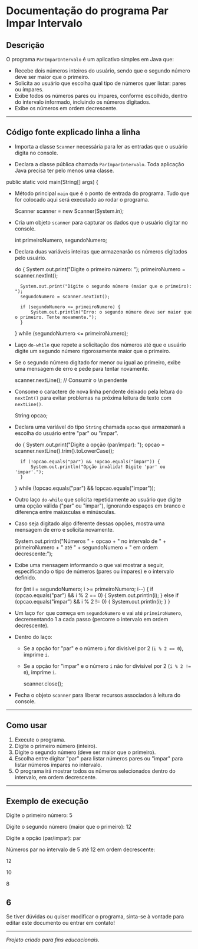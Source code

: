 # Documentação do programa Par Impar Intervalo

## Descrição

O programa `ParImparIntervalo` é um aplicativo simples em Java que:

- Recebe dois números inteiros do usuário, sendo que o segundo número deve ser maior que o primeiro.
- Solicita ao usuário que escolha qual tipo de números quer listar: pares ou ímpares.
- Exibe todos os números pares ou ímpares, conforme escolhido, dentro do intervalo informado, incluindo os números digitados.
- Exibe os números em ordem decrescente.

---

## Código fonte explicado linha a linha

- Importa a classe `Scanner` necessária para ler as entradas que o usuário digita no console.

- Declara a classe pública chamada `ParImparIntervalo`. Toda aplicação Java precisa ter pelo menos uma classe.

public static void main(String[] args) {

- Método principal `main` que é o ponto de entrada do programa. Tudo que for colocado aqui será executado ao rodar o programa.

    Scanner scanner = new Scanner(System.in);


- Cria um objeto `scanner` para capturar os dados que o usuário digitar no console.


    int primeiroNumero, segundoNumero;

- Declara duas variáveis inteiras que armazenarão os números digitados pelo usuário.


    do {
        System.out.print("Digite o primeiro número: ");
        primeiroNumero = scanner.nextInt();

        System.out.print("Digite o segundo número (maior que o primeiro): ");
        segundoNumero = scanner.nextInt();

        if (segundoNumero <= primeiroNumero) {
            System.out.println("Erro: o segundo número deve ser maior que o primeiro. Tente novamente.");
        }
    } while (segundoNumero <= primeiroNumero);

- Laço `do-while` que repete a solicitação dos números até que o usuário digite um segundo número rigorosamente maior que o primeiro.
- Se o segundo número digitado for menor ou igual ao primeiro, exibe uma mensagem de erro e pede para tentar novamente.


    scanner.nextLine(); // Consumir o \n pendente

- Consome o caractere de nova linha pendente deixado pela leitura do `nextInt()` para evitar problemas na próxima leitura de texto com `nextLine()`.


    String opcao;

- Declara uma variável do tipo `String` chamada `opcao` que armazenará a escolha do usuário entre "par" ou "impar".

    do {
        System.out.print("Digite a opção (par/impar): ");
        opcao = scanner.nextLine().trim().toLowerCase();

        if (!opcao.equals("par") && !opcao.equals("impar")) {
            System.out.println("Opção inválida! Digite 'par' ou 'impar'.");
        }
    } while (!opcao.equals("par") && !opcao.equals("impar"));

- Outro laço `do-while` que solicita repetidamente ao usuário que digite uma opção válida ("par" ou "impar"), ignorando espaços em branco e diferença entre maiúsculas e minúsculas.
- Caso seja digitado algo diferente dessas opções, mostra uma mensagem de erro e solicita novamente.


    System.out.println("Números " + opcao + " no intervalo de " + primeiroNumero + " até " + segundoNumero + " em ordem decrescente:");

- Exibe uma mensagem informando o que vai mostrar a seguir, especificando o tipo de números (pares ou ímpares) e o intervalo definido.

    for (int i = segundoNumero; i >= primeiroNumero; i--) {
        if (opcao.equals("par") && i % 2 == 0) {
            System.out.println(i);
        } else if (opcao.equals("impar") && i % 2 != 0) {
            System.out.println(i);
        }
    }

- Um laço `for` que começa em `segundoNumero` e vai até `primeiroNumero`, decrementando 1 a cada passo (percorre o intervalo em ordem decrescente).
- Dentro do laço:
  - Se a opção for "par" e o número `i` for divisível por 2 (`i % 2 == 0`), imprime `i`.
  - Se a opção for "impar" e o número `i` não for divisível por 2 (`i % 2 != 0`), imprime `i`.


    scanner.close();

- Fecha o objeto `scanner` para liberar recursos associados à leitura do console.

---

## Como usar

1. Execute o programa.
2. Digite o primeiro número (inteiro).
3. Digite o segundo número (deve ser maior que o primeiro).
4. Escolha entre digitar "par" para listar números pares ou "impar" para listar números ímpares no intervalo.
5. O programa irá mostrar todos os números selecionados dentro do intervalo, em ordem decrescente.

---

## Exemplo de execução

Digite o primeiro número: 5

Digite o segundo número (maior que o primeiro): 12

Digite a opção (par/impar): par

Números par no intervalo de 5 até 12 em ordem decrescente:

12

10

8

6
---

Se tiver dúvidas ou quiser modificar o programa, sinta-se à vontade para editar este documento ou entrar em contato!

---

*Projeto criado para fins educacionais.*
